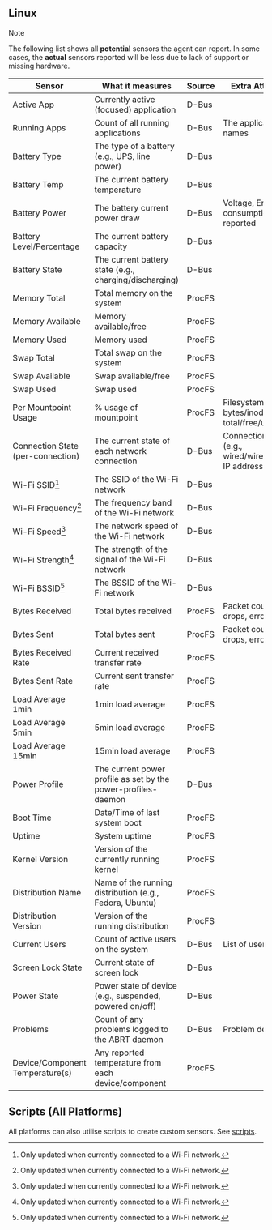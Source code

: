 <!--
 Copyright (c) 2023 Joshua Rich <joshua.rich@gmail.com>
 
 This software is released under the MIT License.
 https://opensource.org/licenses/MIT
-->

## Linux

> [!NOTE] 
> The following list shows all **potential** sensors the agent can
> report. In some cases, the **actual** sensors reported will be less due to
> lack of support or missing hardware.

| Sensor | What it measures | Source | Extra Attributes |  
|--------|------------------|--------|-------------------| 
| Active App | Currently active (focused) application | D-Bus | |
| Running Apps | Count of all running applications | D-Bus | The application names |
| Battery Type | The type of a battery (e.g., UPS, line power) | D-Bus | |
| Battery Temp | The current battery temperature | D-Bus | | 
| Battery Power | The battery current power draw | D-Bus | Voltage, Energy consumption, where reported |
| Battery Level/Percentage | The current battery capacity | D-Bus | |
| Battery State | The current battery state (e.g., charging/discharging) | D-Bus | | 
| Memory Total | Total memory on the system | ProcFS | |
| Memory Available | Memory available/free | ProcFS | |
| Memory Used | Memory used | ProcFS | |
| Swap Total | Total swap on the system | ProcFS | |    
| Swap Available | Swap available/free | ProcFS | |
| Swap Used | Swap used | ProcFS | |
| Per Mountpoint Usage | % usage of mountpoint | ProcFS |  Filesystem type, bytes/inode total/free/used |
| Connection State (per-connection) | The current state of each network connection | D-Bus | Connection type (e.g., wired/wireless/vpn), IP addresses |
| Wi-Fi SSID[^1] | The SSID of the Wi-Fi network | D-Bus | | 
| Wi-Fi Frequency[^1] | The frequency band of the Wi-Fi network | D-Bus | |
| Wi-Fi Speed[^1] | The network speed of the Wi-Fi network | D-Bus | |
| Wi-Fi Strength[^1] | The strength of the signal of the Wi-Fi network | D-Bus | |
| Wi-Fi BSSID[^1] | The BSSID of the Wi-Fi network | D-Bus | |
| Bytes Received | Total bytes received | ProcFS | Packet count, drops, errors |
| Bytes Sent | Total bytes sent | ProcFS | Packet count, drops, errors |
| Bytes Received Rate | Current received transfer rate  | ProcFS | | 
| Bytes Sent Rate | Current sent transfer rate | ProcFS | |
| Load Average 1min | 1min load average | ProcFS |  |
| Load Average 5min | 5min load average | ProcFS |  |
| Load Average 15min | 15min load average | ProcFS |  |
| Power Profile | The current power profile as set by the power-profiles-daemon | D-Bus | |
| Boot Time | Date/Time of last system boot | ProcFS |  |
| Uptime | System uptime | ProcFS | |
| Kernel Version | Version of the currently running kernel | ProcFS | |
| Distribution Name | Name of the running distribution (e.g., Fedora, Ubuntu) | ProcFS | |
| Distribution Version | Version of the running distribution | ProcFS | |
| Current Users | Count of active users on the system | D-Bus | List of usernames | 
| Screen Lock State | Current state of screen lock | D-Bus | |
| Power State | Power state of device (e.g., suspended, powered on/off) | D-Bus | | 
| Problems | Count of any problems logged to the ABRT daemon | D-Bus |  Problem details |
| Device/Component Temperature(s) | Any reported temperature from each device/component | ProcFS |  |


[^1]: Only updated when currently connected to a Wi-Fi network. 

## Scripts (All Platforms)

All platforms can also utilise scripts to create custom sensors. See [scripts](scripts.md).
